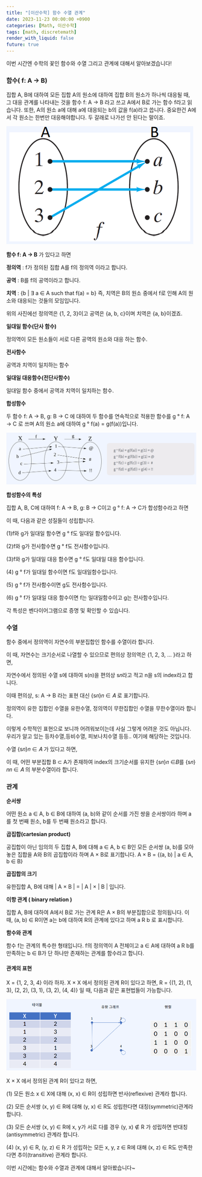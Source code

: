 ```yaml
---
title: "[이산수학] 함수 수열 관계"
date: 2023-11-23 00:00:00 +0900
categories: [Math, 이산수학]
tags: [math, discretemath]
render_with_liquid: false
future: true
---
```


이번 시간엔 수학의 꽃인 함수와 수열 그리고 관계에 대해서 알아보겠습니다!

### **함수( f: A → B)**

집합 A, B에 대하여 모든 집합 A의 원소에 대하여 집합 B의 원소가 하나씩 대응될 때, 그 대응 관계를 나타내는 것을 함수 f: A → B 라고 쓰고 A에서 B로 가는 함수 f라고 읽습니다. 또한, A의 원소 a에 대해 a에 대응되는 b의 값을 f(a)라고 씁니다. 중요한건 A에서 각 원소는 한번만 대응해야합니다. 두 갈래로 나가선 안 된다는 말이죠.

![Desktop View](/assets/img/Math/Discrete-Math/Function/1.png)

**함수 f: A → B** 가 있다고 하면

**정의역** : f가 정의된 집합 A를 f의 정의역 이라고 합니다.

**공역** : B를 f의 공역이라고 합니다.

**치역** : {b | ∃ a ∈ A such that f(a) = b} 즉, 치역은 B의 원소 중에서 f로 인해 A의 원소와 대응되는 것들의 모임입니다.

위의 사진에선 정의역은 {1, 2, 3}이고 공역은 {a, b, c}이며 치역은 {a, b}이겠죠.

**일대일 함수(단사 함수)**

정의역이 모든 원소들이 서로 다른 공역의 원소와 대응 하는 함수.

**전사함수**

공역과 치역이 일치하는 함수

**일대일 대응함수(전단사함수)**

일대일 함수 중에서 공역과 치역이 일치하는 함수.

**합성함수**

두 함수 f: A → B, g: B → C 에 대하여 두 함수를 연속적으로 적용한 함수를 g ° f: A → C 로 쓰며 A의 원소 a에 대하여 g ° f(a) = g(f(a))입니다.

![Desktop View](/assets/img/Math/Discrete-Math/Function/2.png)

**합성함수의 특성**

집합 A, B, C에 대하여 f: A → B, g: B → C이고 g ° f: A → C가 합성함수라고 하면

이 때, 다음과 같은 성질들이 성립합니다.

(1)f와 g가 일대일 함수면 g ° f도 일대일 함수입니다.

(2)f와 g가 전사함수면 g ° f도 전사함수입니다.

(3)f와 g가 일대일 대응 함수면 g ° f도 일대일 대응 함수입니다.

(4) g ° f가 일대일 함수이면 f도 일대일함수입니다.

(5) g ° f가 전사함수이면 g도 전사함수입니다.

(6) g ° f가 일대일 대응 함수이면 f는 일대일함수이고 g는 전사함수입니다.

각 특성은 벤다이어그램으로 증명 및 확인할 수 있습니다.

### 수열

함수 중에서 정의역이 자연수의 부분집합인 함수를 수열이라 합니다.

이 때, 자연수는 크기순서로 나열할 수 있으므로 편의상 정의역은 {1, 2, 3, … }라고 하면,

자연수에서 정의된 수열 s에 대하여 s(n)을 편의상 s𝑛라고 적고 n을 s의 index라고 합니다.

이때 편의상, s: A → B 라는 표현 대신 {s𝑛}𝑛 ∈ 𝐴 로 표기합니다.

정의역이 유한 집합인 수열을 유한수열, 정의역이 무한집합인 수열을 무한수열이라 합니다.

이렇게 수학적인 표현으로 보니까 어려워보이는데 사실 그렇게 어려운 것도 아닙니다. 우리가 알고 있는 등차수열,등비수열, 피보나치수열 등등.. 여기에 해당하는 것입니다.

수열 {s𝑛}𝑛 ∈ 𝐴 가 있다고 하면,

이 때, 어떤 부분집합 B ⊂ A가 존재하여 index의 크기순서를 유지한 {s𝑛}𝑛 ∈𝐵를 {s𝑛}𝑛𝑛 ∈ 𝐴 의 부분수열이라 합니다.

### 관계

**순서쌍**

어떤 원소 a ∈ A, b ∈ B에 대하여 (a, b)와 같이 순서를 가진 쌍을 순서쌍이라 하며 a를 첫 번째 원소, b를 두 번째 원소라고 합니다.

**곱집합(cartesian product)**

공집합이 아닌 임의의 두 집합 A, B에 대해 a ∈ A, b ∈ B인 모든 순서쌍 (a, b)를 모아놓은 집합을 A와 B의 곱집합이라 하며 A × B로 표기합니다. A × B = {(a, b) | a ∈ A, b ∈ B}

**곱집합의 크기**

유한집합 A, B에 대해 | A × B | = | A | × | B | 입니다.

**이항 관계 ( binary relation )**

집합 A, B에 대하여 A에서 B로 가는 관계 R은 A × B의 부분집합으로 정의됩니다. 이 때, (a, b) ∈ R이면 a는 b에 대하여 R의 관계에 있다고 하며 a R b 로 표시합니다.

**함수와 관계**

함수 f는 관계의 특수한 형태입니다. f의 정의역이 A 전체이고 a ∈ A에 대하여 a R b를 만족하는 b ∈ B가 단 하나만 존재하는 관계를 함수라고 합니다.

#### 관계의 표현

X = {1, 2, 3, 4} 이라 하자. X × X 에서 정의된 관계 R이 있다고 하면, R = {(1, 2), (1, 3), (2, 2), (3, 1), (3, 2), (4, 4)} 일 때, 다음과 같은 표현법들이 가능합니다.

![Desktop View](/assets/img/Math/Discrete-Math/Function/3.png)

X × X 에서 정의된 관계 R이 있다고 하면,

(1) 모든 원소 x ∈ X에 대해 (x, x) ∈ R이 성립하면 반사(reflexive) 관계라 합니다.

(2) 모든 순서쌍 (x, y) ∈ R에 대해 (y, x) ∈ R도 성립한다면 대칭(symmetric)관계라 합니다.

(3) 모든 순서쌍 (x, y) ∈ R에 x, y가 서로 다를 경우 (y, x) ∉ R 가 성립하면 반대칭(antisymmetric) 관계라 합니다.

(4) (x, y) ∈ R, (y, z) ∈ R 가 성립하는 모든 x, y, z ∈ R에 대해 (x, z) ∈ R도 만족한다면 추이(transitive) 관계라 합니다.

이번 시간에는 함수와 수열과 관계에 대해서 알아봤습니다~